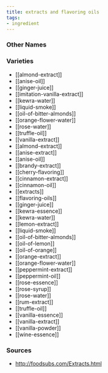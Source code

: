 ```yaml
---
title: extracts and flavoring oils
tags:
- ingredient
---
```



### Other Names


### Varieties

* [[almond-extract]]
* [[anise-oil]]
* [[ginger-juice]]
* [[imitation-vanilla-extract]]
* [[kewra-water]]
* [[liquid-smoke]]
* [[oil-of-bitter-almonds]]
* [[orange-flower-water]]
* [[rose-water]]
* [[truffle-oil]]
* [[vanilla-extract]]
* [[almond-extract]]
* [[anise-extract]]
* [[anise-oil]]
* [[brandy-extract]]
* [[cherry-flavoring]]
* [[cinnamon-extract]]
* [[cinnamon-oil]]
* [[extracts]]
* [[flavoring-oils]]
* [[ginger-juice]]
* [[kewra-essence]]
* [[kewra-water]]
* [[lemon-extract]]
* [[liquid-smoke]]
* [[oil-of-bitter-almonds]]
* [[oil-of-lemon]]
* [[oil-of-orange]]
* [[orange-extract]]
* [[orange-flower-water]]
* [[peppermint-extract]]
* [[peppermint-oil]]
* [[rose-essence]]
* [[rose-syrup]]
* [[rose-water]]
* [[rum-extract]]
* [[truffle-oil]]
* [[vanilla-essence]]
* [[vanilla-extract]]
* [[vanilla-powder]]
* [[wine-essence]]

### Sources
* http://foodsubs.com/Extracts.html
